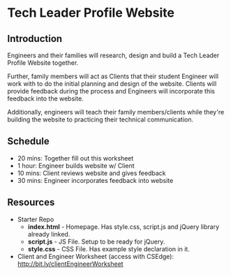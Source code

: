 
# Tech Leader Profile Website

## Introduction
Engineers and their families will research, design and build a Tech Leader Profile Website together.  

Further, family members will act as Clients that their student Engineer will work with to do the initial planning and design of the website.  Clients will provide feedback during the process and Engineers will incorporate this feedback into the website.

Additionally, engineers will teach their family members/clients while they're building the website to practicing their technical communication.  


## Schedule

- 20 mins: Together fill out this worksheet
- 1 hour: Engineer builds website w/ Client
- 10 mins: Client reviews website and gives feedback
- 30 mins: Engineer incorporates feedback into website


## Resources
- Starter Repo
  - **index.html** - Homepage. Has style.css, script.js and jQuery library already linked.
  - **script.js** - JS File. Setup to be ready for jQuery.
  - **style.css** - CSS File. Has example style declaration in it.
- Client and Engineer Worksheet (access with CSEdge): http://bit.ly/clientEngineerWorksheet

